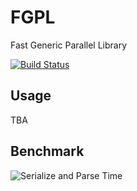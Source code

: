 # FGPL
Fast Generic Parallel Library

[![Build Status](https://travis-ci.org/jl2922/fgpl.svg?branch=master)](https://travis-ci.org/jl2922/fgpl)

## Usage
TBA

## Benchmark
![Serialize and Parse Time](https://github.com/jl2922/fgpl/blob/master/performance.pngg)

